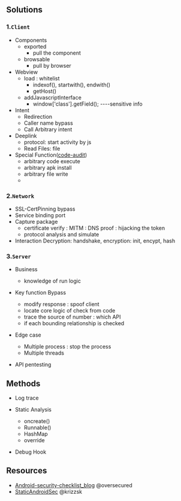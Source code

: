 ## Solutions
### 1.`Client`
- Components
  - exported
    - pull the component
  - browsable
    - pull by browser
- Webview
  - load : whitelist
    - indexof(), startwith(), endwith() 
    - getHost()
  - addJavascriptInterface
    - window['class'].getField();   ----sensitive info
- Intent
  - Redirection
  - Caller name bypass
  - Call Arbitrary intent
- Deeplink
  - protocol: start activity by js
  - Read Files: file
- Special Function([code-audit]())
  - arbitrary code execute 
  - arbitrary apk install
  - arbitrary file write
  - 

### 2.`Network`
- SSL-CertPinning bypass
- Service binding port
- Capture package
  - certificate verify : MITM : DNS proof : hijacking the token
  - protocol analysis and simulate 
- Interaction Decryption: handshake, encryption: init, encypt, hash

### 3.`Server`
- Business
  - knowledge of run logic
- Key function Bypass
  - modify response : spoof client
  - locate core logic of check from code
  - trace the source of number : which API
  - if each bounding relationship is checked
- Edge case
  - Multiple process : stop the process
  - Multiple threads
  
- API pentesting
  

## Methods
- Log trace
- Static Analysis 
  - oncreate()
  - Runnable()
  - HashMap
  - override

- Debug Hook


## Resources
- [Android-security-checklist_blog](https://blog.oversecured.com/)  @oversecured
- [StaticAndroidSec](https://github.com/krizzsk/HackersCave4StaticAndroidSec)  @krizzsk
